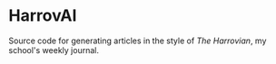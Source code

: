 # HarrovAI

Source code for generating articles in the style of _The Harrovian_, my school's weekly journal.
